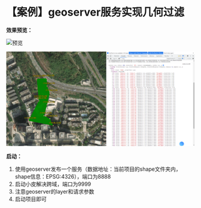 # 【案例】geoserver服务实现几何过滤

**效果预览：**

![预览](./preview/geoserver实现几何过滤查询服务信息.gif)

![预览](./images/preview.png)

**启动：**

1. 使用geoserver发布一个服务（数据地址：当前项目的shape文件夹内，shape信息：EPSG:4326），端口为8888
2. 启动小皮解决跨域，端口为9999
3. 注意geoserver的layer和请求参数
4. 启动项目即可

